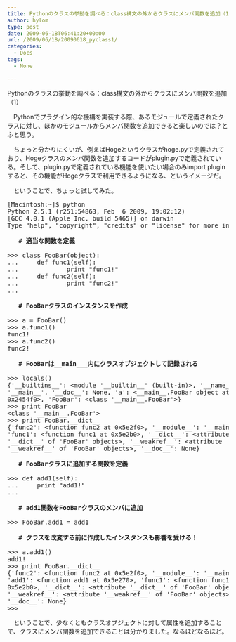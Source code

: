 ```yaml
---
title: Pythonのクラスの挙動を調べる：class構文の外からクラスにメンバ関数を追加（1）
author: hylom
type: post
date: 2009-06-18T06:41:20+00:00
url: /2009/06/18/20090618_pyclass1/
categories:
  - Docs
tags:
  - None

---
```

Pythonのクラスの挙動を調べる：class構文の外からクラスにメンバ関数を追加（1）

　Pythonでプラグイン的な機構を実装する際、あるモジュールで定義されたクラスに対し、ほかのモジュールからメンバ関数を追加できると楽しいのでは？とふと思う。

　ちょっと分かりにくいが、例えばHogeというクラスがhoge.pyで定義されており、Hogeクラスのメンバ関数を追加するコードがplugin.pyで定義されている。そして、plugin.pyで定義されている機能を使いたい場合のみimport pluginすると、その機能がHogeクラスで利用できるようになる、というイメージだ。

　ということで、ちょっと試してみた。

<pre>[Macintosh:~]$ python
Python 2.5.1 (r251:54863&#44; Feb  6 2009&#44; 19:02:12)
[GCC 4.0.1 (Apple Inc. build 5465)] on darwin
Type "help"&#44; "copyright"&#44; "credits" or "license" for more information.

 <b>  # 適当な関数を定義 </b>

&gt;&gt;&gt; class FooBar(object):
...     def func1(self):
...             print "func1!"
...     def func2(self):
...             print "func2!"
...

 <b>  # FooBarクラスのインスタンスを作成 </b>

&gt;&gt;&gt; a = FooBar()
&gt;&gt;&gt; a.func1()
func1!
&gt;&gt;&gt; a.func2()
func2!

 <b>  # FooBarは__main___内にクラスオブジェクトして記録される </b>

&gt;&gt;&gt; locals()
{'__builtins__': &lt;module '__builtin__' (built-in)&gt;&#44; '__name__':
'__main__'&#44; '__doc__': None&#44; 'a': &lt;__main__.FooBar object at
0x2454f0&gt;&#44; 'FooBar': &lt;class '__main__.FooBar'&gt;}
&gt;&gt;&gt; print FooBar
&lt;class '__main__.FooBar'&gt;
&gt;&gt;&gt; print FooBar.__dict__
{'func2': &lt;function func2 at 0x5e2f0&gt;&#44; '__module__': '__main__'&#44;
'func1': &lt;function func1 at 0x5e2b0&gt;&#44; '__dict__': &lt;attribute
'__dict__' of 'FooBar' objects&gt;&#44; '__weakref__': &lt;attribute
'__weakref__' of 'FooBar' objects&gt;&#44; '__doc__': None}

 <b>  # FooBarクラスに追加する関数を定義 </b>

&gt;&gt;&gt; def add1(self):
...     print "add1!"
...

 <b>  # add1関数をFooBarクラスのメンバに追加 </b>

&gt;&gt;&gt; FooBar.add1 = add1

 <b>  # クラスを改変する前に作成したインスタンスも影響を受ける！ </b>

&gt;&gt;&gt; a.add1()
add1!
&gt;&gt;&gt; print FooBar.__dict__
{'func2': &lt;function func2 at 0x5e2f0&gt;&#44; '__module__': '__main__'&#44;
'add1': &lt;function add1 at 0x5e270&gt;&#44; 'func1': &lt;function func1 at
0x5e2b0&gt;&#44; '__dict__': &lt;attribute '__dict__' of 'FooBar' objects&gt;&#44;
'__weakref__': &lt;attribute '__weakref__' of 'FooBar' objects&gt;&#44;
'__doc__': None}
&gt;&gt;&gt;
</pre>

　ということで、少なくともクラスオブジェクトに対して属性を追加することで、クラスにメンバ関数を追加できることは分かりました。なるほどなるほど。

